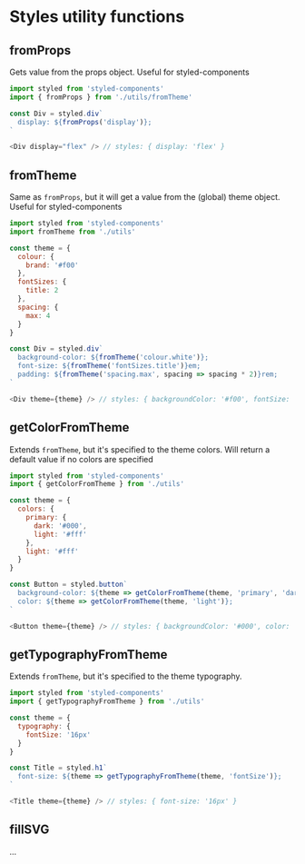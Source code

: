 # Styles utility functions

## fromProps

Gets value from the props object. Useful for styled-components

```js static
import styled from 'styled-components'
import { fromProps } from './utils/fromTheme'

const Div = styled.div`
  display: ${fromProps('display')};
`

<Div display="flex" /> // styles: { display: 'flex' }
```

## fromTheme

Same as `fromProps`, but it will get a value from the (global) theme object. Useful for styled-components

```js static
import styled from 'styled-components'
import fromTheme from './utils'

const theme = {
  colour: {
    brand: '#f00'
  },
  fontSizes: {
    title: 2
  },
  spacing: {
    max: 4
  }
}

const Div = styled.div`
  background-color: ${fromTheme('colour.white')};
  font-size: ${fromTheme('fontSizes.title')}em;
  padding: ${fromTheme('spacing.max', spacing => spacing * 2)}rem;
`

<Div theme={theme} /> // styles: { backgroundColor: '#f00', fontSize: '2em', padding: '8rem' }
```

## getColorFromTheme

Extends `fromTheme`, but it's specified to the theme colors. Will return a default value if no colors are specified

```js static
import styled from 'styled-components'
import { getColorFromTheme } from './utils'

const theme = {
  colors: {
    primary: {
      dark: '#000',
      light: '#fff'
    },
    light: '#fff'
  }
}

const Button = styled.button`
  background-color: ${theme => getColorFromTheme(theme, 'primary', 'dark')};
  color: ${theme => getColorFromTheme(theme, 'light')};
`

<Button theme={theme} /> // styles: { backgroundColor: '#000', color: '#fff' }
```

## getTypographyFromTheme

Extends `fromTheme`, but it's specified to the theme typography.

```js static
import styled from 'styled-components'
import { getTypographyFromTheme } from './utils'

const theme = {
  typography: {
    fontSize: '16px'
  }
}

const Title = styled.h1`
  font-size: ${theme => getTypographyFromTheme(theme, 'fontSize')};
`

<Title theme={theme} /> // styles: { font-size: '16px' }
```

## fillSVG

...
